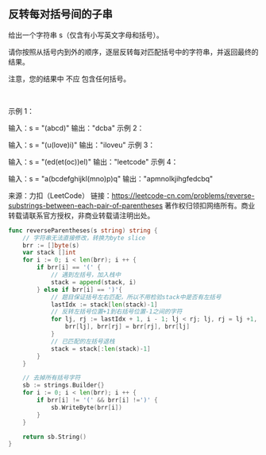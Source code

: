 ## 反转每对括号间的子串

给出一个字符串 s（仅含有小写英文字母和括号）。

请你按照从括号内到外的顺序，逐层反转每对匹配括号中的字符串，并返回最终的结果。

注意，您的结果中 不应 包含任何括号。

 

示例 1：

输入：s = "(abcd)"
输出："dcba"
示例 2：

输入：s = "(u(love)i)"
输出："iloveu"
示例 3：

输入：s = "(ed(et(oc))el)"
输出："leetcode"
示例 4：

输入：s = "a(bcdefghijkl(mno)p)q"
输出："apmnolkjihgfedcbq"

来源：力扣（LeetCode）
链接：https://leetcode-cn.com/problems/reverse-substrings-between-each-pair-of-parentheses
著作权归领扣网络所有。商业转载请联系官方授权，非商业转载请注明出处。
```go
func reverseParentheses(s string) string {
    // 字符串无法直接修改，转换为byte slice
    brr := []byte(s)
    var stack []int
    for i := 0; i < len(brr); i ++ {
        if brr[i] == '(' {
            // 遇到左括号，加入栈中
            stack = append(stack, i)
        } else if brr[i] == ')'{
            // 题目保证括号左右匹配，所以不用检验stack中是否有左括号
            lastIdx := stack[len(stack)-1]
            // 反转左括号位置+1到右括号位置-1之间的字符
            for lj, rj := lastIdx + 1, i - 1; lj < rj; lj, rj = lj +1, rj -1 {
                brr[lj], brr[rj] = brr[rj], brr[lj]
            }
            // 已匹配的左括号退栈
            stack = stack[:len(stack)-1]
        }
    }

    // 去掉所有括号字符
    sb := strings.Builder{}
    for i := 0; i < len(brr); i ++ {
        if brr[i] != '(' && brr[i] !=')' {
            sb.WriteByte(brr[i])
        }
    }

    return sb.String()
}

```
